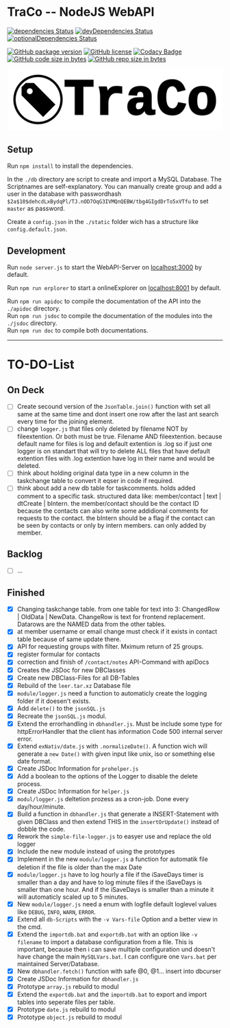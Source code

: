 
# __TraCo -- NodeJS WebAPI__

[![dependencies Status](https://david-dm.org/DerHerrGammler/traco.nodejs.webapi/status.svg)](https://david-dm.org/DerHerrGammler/traco.nodejs.webapi)
[![devDependencies Status](https://david-dm.org/DerHerrGammler/traco.nodejs.webapi/dev-status.svg)](https://david-dm.org/DerHerrGammler/traco.nodejs.webapi?type=dev)
[![optionalDependencies Status](https://david-dm.org/DerHerrGammler/traco.nodejs.webapi/optional-status.svg)](https://david-dm.org/DerHerrGammler/traco.nodejs.webapi?type=optional)
<!-- [![peerDependencies Status](https://david-dm.org/DerHerrGammler/traco.nodejs.webapi/peer-status.svg)](https://david-dm.org/DerHerrGammler/traco.nodejs.webapi?type=peer) -->

[![GitHub package version](https://img.shields.io/github/package-json/v/DerHerrGammler/traco.nodejs.webapi.svg?logo=github&logoWidth=20)](https://github.com/DerHerrGammler/traco.nodejs.webapi/)
[![GitHub license](https://img.shields.io/github/license/DerHerrGammler/traco.nodejs.webapi.svg?logo=github&logoWidth=20)](https://github.com/DerHerrGammler/traco.nodejs.webapi/blob/master/LICENSE.md)
[![Codacy Badge](https://api.codacy.com/project/badge/Grade/912b36d136af4c7e85dac15fd12b5a84)](https://www.codacy.com/app/DerHerrGammler/traco.nodejs.webapi?utm_source=github.com&amp;utm_medium=referral&amp;utm_content=DerHerrGammler/traco.nodejs.webapi&amp;utm_campaign=Badge_Grade)  
[![GitHub code size in bytes](https://img.shields.io/github/languages/code-size/DerHerrGammler/traco.nodejs.webapi.svg)](https://github.com/DerHerrGammler/traco.nodejs.webapi/)
[![GitHub repo size in bytes](https://img.shields.io/github/repo-size/DerHerrGammler/traco.nodejs.webapi.svg)](https://github.com/DerHerrGammler/traco.nodejs.webapi/)

[![Logo](/.info/logo-TraCo.svg)](https://github.com/DerHerrGammler/traco.nodejs.webapi/)

## Setup

Run `npm install` to install the dependencies.

In the `./db` directory are script to create and import a MySQL Database. The Scriptnames are self-explanatory. You can manually create group and add a user in the database with passwordhash `$2a$10$dehcdLxBydqPl/TJ.nOD7OqG3IVMQnQEBW/tbg4GIgdDrTo5xVTfu` to set `master` as password.

Create a `config.json` in the `./static` folder wich has a structure like `config.default.json`.

## Development

Run `node server.js` to start the WebAPI-Server on [localhost:3000](http://localhost:3000) by default.

Run `npm run erplorer` to start a onlineExplorer on [localhost:8001](http://localhost:8001) by default.

Run `npm run apidoc` to compile the documentation of the API into the `./apidoc` directory.  
Run `npm run jsdoc` to compile the documentation of the modules into the `./jsdoc` directory.  
Run `npm run doc` to compile both documentations.


---

# __TO-DO-List__

## On Deck

 - [ ] Create secound version of the `JsonTable.join()` function with set all same at the same time and dont insert one row after the last ant search every time for the joining element.
 - [ ] change `logger.js` that files only deleted by filename NOT by fileextention. Or both must be true. Filename AND fileextention. because default name for files is log and default extention is .log so if just one logger is on standart that will  try to delete ALL files that have default extention files with .log extention have log in their name and would be deleted.
 - [ ] think about holding original data type iin a new column in the taskchange table to convert it eqser in code if required.
 - [ ] think about add a new db table for taskcomments. holds added comment to a specific task. structured data like: member/contact | text | dtCreate | bIntern. the member/contact should be the contact ID because the contacts can also write some addidional comments for requests to the contact. the bIntern should be a flag if the contact can be seen by contacts or only by intern members. can only added by member.

## Backlog

 - [ ] ...

## Finished

 - [x] Changing taskchange table. from one table for text into 3: ChangedRow | OldData | NewData. ChangeRow is text for frontend replacement. Datarows are the NAMED data from the other tables.
 - [x] at member username or email change must check if it exists in contact table because of same update there.
 - [x] API for requesting groups with filter. Mximum return of 25 groups.
 - [x] register formular for contacts
 - [x] correction and finish of `/contact/notes` API-Command with apiDocs
 - [x] Creates the JSDoc for new DBClasses
 - [x] Create new DBClass-Files for all DB-Tables
 - [x] Rebuild of the `leer.tar.xz` Database file
 - [x] `module/logger.js` need a function to automaticly create the logging folder if it doesen't exists.
 - [x] Add `delete()` to the `jsonSQL.js`
 - [x] Recreate the `jsonSQL.js` modul.
 - [x] Extend the errorhandling in `dbhandler.js`. Must be include some type for httpErrorHandler that the client has information Code 500 internal server error.
 - [x] Extend `exNativ/date.js` with `.normalizeDate()`. A function wich will generate a `new Date()` with given input like unix, iso or something else date format.
 - [x] Create JSDoc Information for `prohelper.js`
 - [x] Add a boolean to the options of the Logger to disable the delete process.
 - [x] Create JSDoc Information for `helper.js`
 - [x] `modul/logger.js` deltetion prozess as a cron-job. Done every day/hour/minute.
 - [x] Build a function in `dbhandler.js` that generate a INSERT-Statement with given DBClass and then extend THIS in the `insertOrUpdate()` instead of dobble the code.
 - [x] Rework the `simple-file-logger.js` to easyer use and replace the old logger
 - [x] Include the new module instead of using the prototypes
 - [x] Implement in the new `module/logger.js` a function for automatik file deletion if the file is older than the max Date
 - [x] `module/logger.js` have to log hourly a file if the iSaveDays timer is smaller than a day and have to log minute files if the iSaveDays is smaller than one hour. And if the iSaveDays is smaller than a minute it will automaticly scaled up to 5 minutes.
 - [x] New `module/logger.js` need a enum with logfile default loglevel values like `DEBUG`, `INFO`, `WARN`, `ERROR`.
 - [x] Extend all `db-Scripts` with the `-v Vars-file` Option and a better view in the cmd.
 - [x] Extend the `importdb.bat` and `exportdb.bat` with an option like `-v filename` to import a database configuration from a file. This is important, because then i can save multiple configuration und doesn't have change the main `MySQLVars.bat`. I can configure one `Vars.bat` per maintained Server/Database.
 - [x] New `dbhandler.fetch()` function with safe @0, @1... insert into dbcurser 
 - [x] Create JSDoc Information for `dbhandler.js`
 - [x] Prototype `array.js` rebuild to modul
 - [x] Extend the `exportdb.bat` and the `importdb.bat` to export and import tables into seperate files per table.
 - [x] Prototype `date.js` rebuild to modul
 - [x] Prototype `object.js` rebuild to modul

